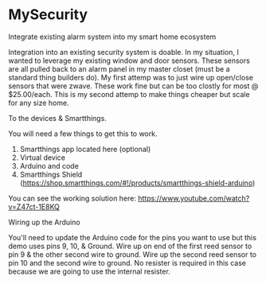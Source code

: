 # MySecurity
Integrate existing alarm system into my smart home ecosystem

Integration into an existing security system is doable.  In my situation, I wanted to leverage my existing window and door sensors.  These sensors are all pulled back to an alarm panel in my master closet (must be a standard thing builders do).  My first attemp was to just wire up open/close sensors that were zwave.  These work fine but can be too clostly for most @ $25.00/each.  This is my second attemp to make things cheaper but scale for any size home.

To the devices & Smartthings.

You will need a few things to get this to work.
 1) Smartthings app located here (optional)
 2) Virtual device
 3) Arduino and code 
 4) Smartthings Shield (https://shop.smartthings.com/#!/products/smartthings-shield-arduino)
 
 You can see the working solution here: https://www.youtube.com/watch?v=Z47ct-1E8KQ
 
 
 Wiring up the Arduino
 
 You'll need to update the Arduino code for the pins you want to use but this demo uses pins 9, 10, & Ground.  Wire up on end of the first reed sensor to pin 9 & the other second wire to ground.  Wire up the second reed sensor to pin 10 and the second wire to ground.  No resister is required in this case because we are going to use the internal resister.
 
 
 
 

